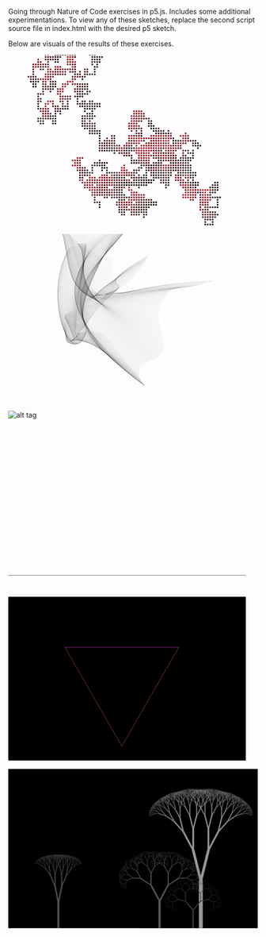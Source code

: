 Going through Nature of Code exercises in p5.js. Includes some additional experimentations. To view any of these sketches, replace the second script source file in index.html with the desired p5 sketch.

Below are visuals of the results of these exercises.

![alt tag](gifs/1_random_walker.gif)


![alt tag](gifs/4_perlin_bezier.gif)


![alt tag](gifs/11_math_functions.gif)


![alt tag](gifs/11_koch_lines.gif)

![alt tag](gifs/11_koch_snowflake.gif)

![alt tag](gifs/11_recursive_tree_forest.png)